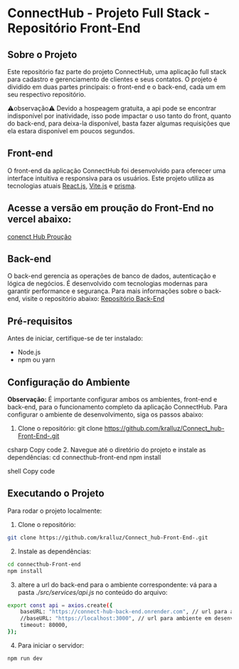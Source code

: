 # ConnectHub - Projeto Full Stack - Repositório Front-End

## Sobre o Projeto
Este repositório faz parte do projeto ConnectHub, uma aplicação full stack para cadastro e gerenciamento de clientes e seus contatos. O projeto é dividido em duas partes principais: o front-end e o back-end, cada um em seu respectivo repositório.

⚠️observação⚠️ 
Devido a hospeagem gratuita, a api pode se encontrar indisponível por inatividade, isso pode impactar o uso tanto do front, quanto do back-end, para deixa-la disponível, basta fazer algumas requisições que ela estara disponível em poucos segundos.

## Front-end
O front-end da aplicação ConnectHub foi desenvolvido para oferecer uma interface intuitiva e responsiva para os usuários. Este projeto utiliza as tecnologias atuais [React.js](https://react.dev/), [Vite.js](https://vitejs.dev/) e [prisma](https://www.prisma.io/).
## Acesse a versão em proução do Front-End no vercel abaixo:
[conenct Hub Proução](https://connect-hub-front-end.vercel.app/)


## Back-end
O back-end gerencia as operações de banco de dados, autenticação e lógica de negócios. É desenvolvido com tecnologias modernas para garantir performance e segurança. Para mais informações sobre o back-end, visite o repositório abaixo:
[Repositório Back-End](https://github.com/kralluz/Connect_hub-back-end-.git)


## Pré-requisitos
Antes de iniciar, certifique-se de ter instalado:
- Node.js
- npm ou yarn

## Configuração do Ambiente
**Observação:** É importante configurar ambos os ambientes, front-end e back-end, para o funcionamento completo da aplicação ConnectHub.
Para configurar o ambiente de desenvolvimento, siga os passos abaixo:

1. Clone o repositório:
git clone https://github.com/kralluz/Connect_hub-Front-End-.git

csharp
Copy code
2. Navegue até o diretório do projeto e instale as dependências:
cd connecthub-front-end
npm install

shell
Copy code

## Executando o Projeto
Para rodar o projeto localmente:
1. Clone o repositório:
```bash
git clone https://github.com/kralluz/Connect_hub-Front-End-.git
```

2. Instale as dependências:
```bash
cd connecthub-Front-end
npm install
```
3. altere a url do back-end para o ambiente correspondente:
 vá para a pasta *./src/services/api.js*
 no conteúdo do arquivo:
```bash
export const api = axios.create({
    baseURL: "https://connect-hub-back-end.onrender.com", // url para ambiente em produção
    //baseURL: "https://localhost:3000", // url para ambiente em desenvolvimento
    timeout: 80000,
});
```

4. Para iniciar o servidor:
```bash
npm run dev
```

